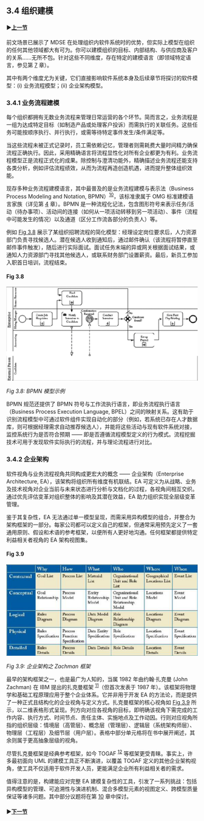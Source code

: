 ## 3.4 组织建模

#### ▶[上一节](3.md)

前文场景已展示了 MDSE 在处理组织内软件系统时的优势，但实际上模型在组织的任何其他领域都大有可为。你可以建模组织的目标、内部结构、与供应商及客户的关系……无所不包。针对这些不同维度，存在特定的建模语言（即领域特定语言，参见第 [7](ch7/0.md) 章）。

其中有两个维度尤为关键，它们直接影响软件系统本身及后续章节将探讨的软件模型：(i) 业务流程模型；(ii) 企业架构模型。

### 3.4.1 业务流程建模

每个组织都拥有无数业务流程来管理日常运营的各个环节。简而言之，业务流程是一组为达成特定目标（如制造产品或处理客户投诉）而需执行的关联任务。这些任务可能按顺序执行、并行执行，或需等待特定事件发生/条件满足等。

当这些流程未被正式记录时，员工需依赖记忆，管理者则需耗费大量时间精力确保流程正确执行。因此，采用精确语言将流程显性化对所有企业都更为有利。业务流程模型正是流程正式化的成果。除控制与澄清功能外，精确描述业务流程还能支持各类分析，例如评估流程绩效，从而为流程再造创造机遇，进而提升整体组织效能。

现存多种业务流程建模语言，其中最普及的是业务流程建模与表示法（Business Process Modeling and Notation, BPMN）<sup>[10](0.md#10)</sup>，该标准隶属于 OMG 标准建模语言家族（详见第 [4](ch4/0.md) 章）。BPMN 是一种流程化记法，包含图形符号来表示任务/活动（待办事项）、活动间的连接（如何从一项活动转移到另一项活动）、事件（流程中可能发生的情况）以及通道（区分工作流各部分的负责人）等。

例如 [Fig 3.8](#fig-38) 展示了某组织招聘流程的简化模型：经理设定岗位要求后，人力资源部门负责寻找候选人。潜在候选人收到通知后，通过邮件确认（该流程将暂停直至邮件事件触发），随后进行实际面试。面试任务末端的异或网关根据面试结果，或通知人力资源部门寻找其他候选人，或联系财务部门设置薪资。最后，新员工参加入职首日培训，流程结束。

#### Fig 3.8
![Fig 3.8](../img/fig3.8.png)

*Fig 3.8: BPMN 模型示例*

BPMN 规范还提供了 BPMN 符号与工作流执行语言，即业务流程执行语言 （Business Process Execution Language, BPEL）之间的映射关系。这有助于识别流程模型中可通过软件组件实现自动化的部分（例如，若系统已存在人才数据库，则可根据经理需求自动推荐候选人），并能将这些活动与现有软件系统对接，监控系统行为是否符合预期 —— 即是否遵循流程模型定义的行为模式。流程挖掘技术可用于发现软件实际执行的流程，并与理论流程进行对比。

### 3.4.2 企业架构
软件视角与业务流程视角共同构成更宏大的概念 —— 企业架构（Enterprise Architecture, EA），该架构将组织所有维度有机联结。EA 可定义为从战略、业务及技术视角对企业当前与未来状态进行分析与文档化的过程，各视角间相互交织。通过优先评估变革对组织整体的影响及其潜在效益，EA 助力组织实现全层级变革管理。

鉴于其复杂性，EA 无法通过单一模型呈现，而需采用异构模型的组合，并整合为架构框架的一部分。每家公司都可以定义自己的框架，但通常采用预先定义了一套通用原则、假设和术语的参考框架，以便所有人更好地沟通。任何框架都提供特定利益相关者视角的 EA 架构视图集。

#### Fig 3.9
![Fig 3.9](../img/fig3.9.png)

*Fig 3.9: 企业架构之 Zachman 框架*

最早的架构框架之一，也是最广为人知的，当属 1982 年由约翰·扎克曼 (John Zachman) 在 IBM 提出的扎克曼框架 <sup>[11](0.md#11)</sup>（但首次发表于 1987 年）。该框架将物理学和基础工程原理应用于整个企业体系。它并非用于开发 EA 的方法论，而是提供了一种正式且结构化的企业视角与定义方式。扎克曼框架的核心视角如 [Fig 3.9](#fig-39) 所示，以二维表格形式呈现。列方向对应各视角的目标，即明确该视角下需完成的工作内容、执行方式、时间节点、责任主体、实施地点及工作动因。行则对应视角所指的组织层级：情境层（高管层）、概念层（管理层）、逻辑层（系统架构师层）、物理层（工程层）及细节层（用户层）。表格中部分单元格将在书中展开阐述，其余则属于更高抽象层级的视角。

尽管扎克曼框架是经典参考框架，如今 TOGAF <sup>[12](0.md#12)</sup> 等框架更受青睐。事实上，许多最初面向 UML 的建模工具正不断演进，以覆盖 TOGAF 定义的其他企业架构视角，使工具不仅适用于软件开发人员，更能满足企业所有利益相关者的需求。

值得注意的是，构建能应对完整 EA 建模复杂性的工具，引发了一系列挑战：包括异构模型的管理、可追溯性与演进机制、混合多模型元素的视图定义、跨模型质量保证等诸多问题。其中部分议题将在第 [10](../ch10/0.md) 章中探讨。

#### ▶[下一节](ch4/0.md)
